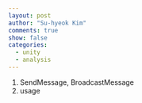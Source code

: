 ```yaml
---
layout: post
author: "Su-hyeok Kim"
comments: true
show: false
categories:
  - unity
  - analysis
---
```


1. SendMessage, BroadcastMessage
2. usage
